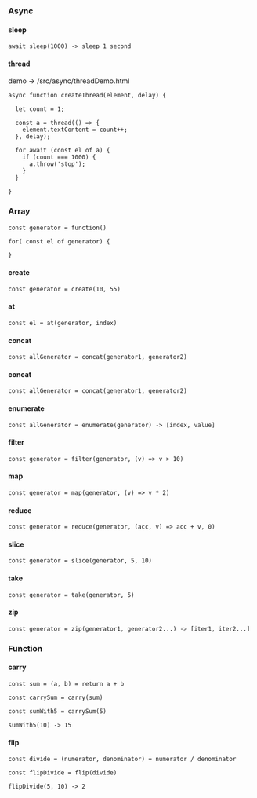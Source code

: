 ### Async

#### sleep
```
await sleep(1000) -> sleep 1 second
```

#### thread
demo ->  /src/async/threadDemo.html
```
async function createThread(element, delay) {

  let count = 1;

  const a = thread(() => {
    element.textContent = count++;
  }, delay);

  for await (const el of a) {
    if (count === 1000) {
      a.throw('stop');
    }
  }

}
```

### Array

```
const generator = function()

for( const el of generator) {

}
```

#### create
```
const generator = create(10, 55) 
```

#### at
```
const el = at(generator, index)
```

#### concat
```
const allGenerator = concat(generator1, generator2)
```

#### concat
```
const allGenerator = concat(generator1, generator2)
```

#### enumerate
```
const allGenerator = enumerate(generator) -> [index, value]
```

#### filter
```
const generator = filter(generator, (v) => v > 10)
```

#### map
```
const generator = map(generator, (v) => v * 2)
```

#### reduce
```
const generator = reduce(generator, (acc, v) => acc + v, 0)
```

#### slice
```
const generator = slice(generator, 5, 10)
```

#### take
```
const generator = take(generator, 5)
```

#### zip
```
const generator = zip(generator1, generator2...) -> [iter1, iter2...]
```

### Function

#### carry
```
const sum = (a, b) = return a + b

const carrySum = carry(sum)

const sumWith5 = carrySum(5)

sumWith5(10) -> 15
```

#### flip
```
const divide = (numerator, denominator) = numerator / denominator

const flipDivide = flip(divide)

flipDivide(5, 10) -> 2
```
